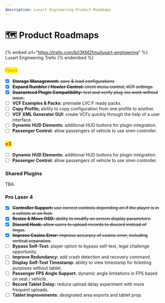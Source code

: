 ```yaml
---
description: Luxart Engineering Product Roadmaps
---
```


# 🗺 Product Roadmaps

{% embed url="https://trello.com/b/j3KM2fmu/luxart-engineering" %}
Luxart Engineering Trello
{% endembed %}

### <mark style="color:orange;">Fleet</mark>

* [x] ~~**Storage Management:** save & load configurations~~
* [x] ~~**Expand Rumbler / Howler Control:** client menu control, VCF settings.~~
* [x] ~~**Guaranteed Plugin Compatibility:** test and verify plug-ins work without issue.~~
* [ ] **VCF Examples & Packs:** premade LVC:F ready packs.
* [ ] **Copy Profile**[**:**](https://docs.luxartengineering.com/fleet/what-is-lvc-fleet) ability to copy configuration from one profile to another.
* [ ] **VCF XML Generator GUI:** create VCFs quickly through the help of a user interface.
* [ ] **Dynamic HUD Elements:** additional HUD buttons for plugin integration.
* [ ] **Passenger Control:** allow passengers of vehicle to use siren controller.

### <mark style="color:red;">v3</mark>

* [ ] **Dynamic HUD Elements:** additional HUD buttons for plugin integration.
* [ ] **Passenger Control:** allow passengers of vehicle to use siren controller.

### Shared Plugins

TBA.

### Pro Laser 4

* [x] ~~**Controller Support:** use correct controls depending on if the player is in a vehicle or on foot.~~&#x20;
* [x] ~~**Resize & Move OSD:** ability to modify on screen display parameters.~~&#x20;
* [x] ~~**Discord Hook:** allow users to upload records to discord instead of Imgur.~~
* [x] ~~**Improve Cosine Error:** improve accuracy of cosine error, including vertical separation.~~
* [ ] **Bypass Self-Test:** player option to bypass self-test, legal challenge opportunity.
* [ ] **Improve Redundancy:** add crash detection and recovery command.
* [ ] **Display Self-Test Timestamp:** ability to view timestamp for ticketing purposes without tablet.
* [ ] **Passenger FPS Angle Support:** dynamic angle limitations in FPS based on seat / vehicle.
* [ ] **Record Tablet Delay:** reduce upload delay experiment with more frequent uploads.
* [ ] **Tablet Improvements:** designated area exports and tablet prop.

